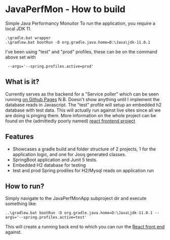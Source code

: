 # JavaPerfMon - How to build
Simple Java Performancy Monuitor
To run the application, you require a local JDK 11.

    .\gradle.bat wrapper
    .\gradlew.bat bootRun -D org.gradle.java.home=D:\Java\jdk-11.0.1

I've been using "test" and "prod" profiles, these can be on the command above set with 

     --args='--spring.profiles.active=prod'

## What is it?
Currently serves as the backend for a "Service poller" which can be seen running [on Github Pages](https://hemmels.github.io/reactapp) N.B. Doesn't show anything until I implement the database reads in Javascript.
The "test" profile will setup an embedded h2 database with test data. This will actually run against live sites since all we are doing is pinging them.
More information on the whole project can be found on the (admittedly poorly named) [react frontend project](https://github.com/Hemmels/reactapp)

## Features
* Showcases a gradle build and folder structure of 2 projects, 1 for the application logic, and one for Jooq generated classes.
* SpringBoot application and Junit 5 tests.
* Embedded H2 database for testing
* test and prod Spring prodiles for H2/Mysql reads on application run

## How to run?
Simply navigate to the JavaPerfMonApp subproject dir and execute something like:

    ..\gradlew.bat bootRun -D org.gradle.java.home=D:\Java\jdk-11.0.1 --args='--spring.profiles.active=test'
    
This will create a running back end to which you can run the [React front end](https://github.com/Hemmels/reactapp) against.
